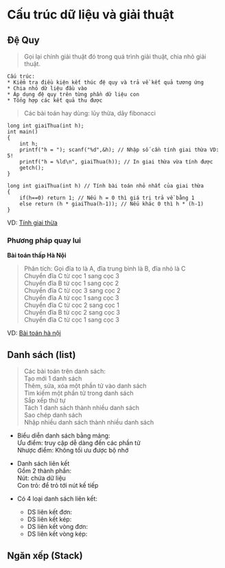 # Cấu trúc dữ liệu và giải thuật
## Đệ Quy
> Gọi lại chính giải thuật đó trong quá trình giải thuật, chia nhỏ giải thuật.  

	Cấu trúc:  
	* Kiểm tra điều kiện kết thúc đệ quy và trả về kết quả tương ứng  
	* Chia nhỏ dữ liệu đầu vào  
	* Áp dụng đệ quy trên từng phần dữ liệu con  
	* Tổng hợp các kết quả thu được  


> Các bài toán hay dùng: lũy thừa, dãy fibonacci  

	long int giaiThua(int h);  
	int main()  
	{  
		int h;  
		printf("h = "); scanf("%d",&h); // Nhập số cần tính giai thừa VD: 5!  
		printf("h = %ld\n", giaiThua(h)); // In giai thừa vừa tính được  
		getch();  
	}  

	long int giaiThua(int h) // Tính bài toán nhỏ nhất của giai thừa  
	{  
		if(h==0) return 1; // Nếu h = 0 thì giá trị trả về bằng 1  
		else return (h * giaiThua(h-1)); // Nếu khác 0 thì h * (h-1)   
	}   
VD: [Tính giai thừa](https://github.com/quangnd512/CTDL-GT/blob/master/De-quy-giai-thua.cpp)  
	
### Phương pháp quay lui
**Bài toán thấp Hà Nội**  
> Phân tích: Gọi đĩa to là A, đĩa trung bình là B, đĩa nhỏ là C  
> Chuyển đĩa C từ cọc 1 sang cọc 3  
> Chuyển đĩa B từ cọc 1 sang cọc 2  
> Chuyển đĩa C từ cọc 3 sang cọc 2   
> Chuyển đĩa A từ cọc 1 sang cọc 3  
> Chuyển đĩa C từ cọc 2 sang cọc 1  
> Chuyển đĩa B từ cọc 2 sang cọc 3  
> Chuyển đĩa C từ cọc 1 sang cọc 3  

VD: [Bài toán hà nội](https://github.com/quangnd512/CTDL-GT/blob/master/Thap-ha-hoi.cpp)  


## Danh sách (list)
> Các bài toán trên danh sách:  
> Tạo mới 1 danh sách  
> Thêm, sửa, xóa một phần tử vào danh sách  
> Tìm kiếm một phần tử trong danh sách  
> Sắp xếp thứ tự  
> Tách 1 danh sách thành nhiều danh sách  
> Sao chép danh sách  
> Nhập nhiều danh sách thành nhiều danh sách  

- Biểu diễn danh sách bằng mảng:  
	Ưu điểm: truy cập dễ dàng đến các phần tử  
	Nhược điểm: Không tối ưu được bộ nhớ  

- Danh sách liên kết  
	Gồm 2 thành phần:  
		Nút: chứa dữ liệu  
		Con trỏ:  để trỏ tới nút kế tiếp  
		
- Có 4 loại danh sách liên kết:  
	+ DS liên kết đơn:
	+ DS liên kết kép:
	+ DS liên kết vòng đơn:
	+ DS liên kết vòng kép:
	
## Ngăn xếp (Stack)

	